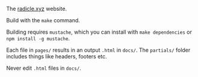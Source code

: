 The [radicle.xyz](https://radicle.xyz) website.

Build with the `make` command.

Building requires `mustache`, which you can install with `make dependencies` or
`npm install -g mustache`.

Each file in `pages/` results in an output `.html` in `docs/`.
The `partials/` folder includes things like headers, footers etc.

Never edit `.html` files in `docs/`.
